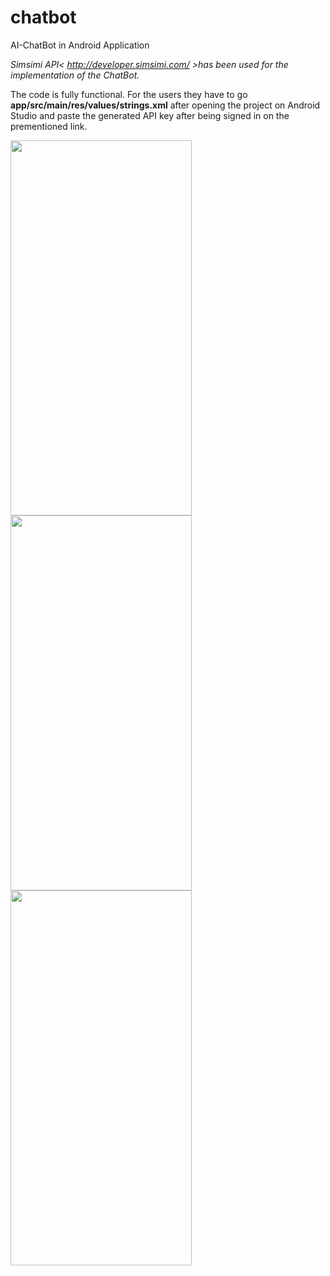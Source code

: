 # chatbot
AI-ChatBot in Android Application 

*Simsimi API< <http://developer.simsimi.com/> >has been used for the implementation of the ChatBot.*

The code is fully functional. For the users they have to go **app/src/main/res/values/strings.xml** after opening the project on Android Studio and paste the generated API key after being signed in on the prementioned link.



<img src="https://i.imgur.com/p2K4I8P.png" width="290" height="600"/><img src="https://i.imgur.com/YxfVufl.png" width="290" height="600"/><img src="https://i.imgur.com/h78k9Zo.png" width="290" height="600"/>


